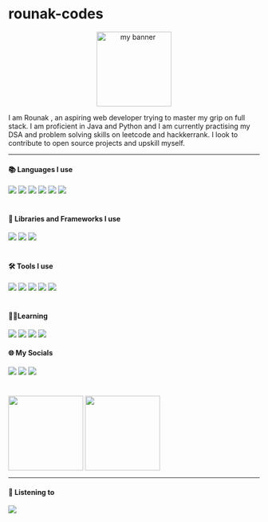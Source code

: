 # rounak-codes
<p align = "center">
<image height=150 src ="https://github.com/rounak-codes/rounak-codes/assets/76109002/9ffe7976-1adf-4a60-b988-ef4da2227ba1" alt="my banner">
</p>

I am Rounak , an aspiring web developer trying to master my grip on full stack. I am proficient in Java and Python and I am currently practising my DSA and problem solving skills on leetcode and hackkerrank. I look to contribute to open source projects and upskill myself.
  
----- 
#### 📚 Languages I use
  <p align = "left">
            <image src = "https://img.shields.io/badge/html5-%23E34F26.svg?style=for-the-badge&logo=html5&logoColor=white">
              <image src = "https://img.shields.io/badge/java-%23ED8B00.svg?style=for-the-badge&logo=openjdk&logoColor=white">
                  <image src = "https://img.shields.io/badge/kotlin-%237F52FF.svg?style=for-the-badge&logo=kotlin&logoColor=white">
                    <image src = "https://img.shields.io/badge/php-%23777BB4.svg?style=for-the-badge&logo=php&logoColor=white">
                        <image src = "https://img.shields.io/badge/TypeScript-3178C6?logo=typescript&logoColor=fff&style=for-the-badge">
                          <image src = "https://img.shields.io/badge/JavaScript-F7DF1E?logo=javascript&logoColor=000&style=for-the-badge">
  </p>
                        
#

#### 💼 Libraries and Frameworks I use

<p align="left">
<image src = "https://img.shields.io/badge/express.js-%23404d59.svg?style=for-the-badge&logo=express&logoColor=%2361DAFB">
<image src = "https://img.shields.io/badge/Node.js-6DA55F?logo=node.js&logoColor=white&style=for-the-badge">
<image src = "https://img.shields.io/badge/react-%2320232a.svg?style=for-the-badge&logo=react&logoColor=%2361DAFB">
</p>

#

#### 🛠️ Tools I use
<p align="left">
<image src = "https://img.shields.io/badge/mysql-%2300f.svg?style=for-the-badge&logo=mysql&logoColor=white">
<image src = "https://img.shields.io/badge/Android%20Studio-3DDC84.svg?style=for-the-badge&logo=android-studio&logoColor=white">
<image src = "https://img.shields.io/badge/NetBeansIDE-1B6AC6.svg?style=for-the-badge&logo=apache-netbeans-ide&logoColor=white">
<image src = "https://img.shields.io/badge/Spyder-838485?style=for-the-badge&logo=spyder%20ide&logoColor=maroon">
<image src = "https://img.shields.io/badge/Visual%20Studio%20Code-0078d7.svg?style=for-the-badge&logo=visual-studio-code&logoColor=white">
</p>

#

#### 🧑‍🎓Learning
<p align="left">
<image src = "https://img.shields.io/badge/django-%23092E20.svg?style=for-the-badge&logo=django&logoColor=white">
<image src = "https://img.shields.io/badge/Figma-F24E1E?logo=figma&logoColor=white&style=for-the-badge">
<image src = "https://img.shields.io/badge/SAP-0FAAFF?logo=sap&logoColor=fff&style=for-the-badge">
<image src = "https://img.shields.io/badge/Go-%2300ADD8.svg?&logo=go&logoColor=white&style=for-the-badge">

#### 🌐 My Socials
<p align="left">
<a href = "https://www.linkedin.com/in/rounak-kumar-bag-b08b68204"><image src = "https://img.shields.io/badge/linkedin-%230077B5.svg?style=for-the-badge&logo=linkedin&logoColor=white"></a>
<a href = "https://steamcommunity.com/id/x69PaRaDoX69x/"><image src = "https://img.shields.io/badge/steam-%23000000.svg?style=for-the-badge&logo=steam&logoColor=white"></a>
<a href = "https://twitter.com/J1shu_"><image src = "https://img.shields.io/badge/X-%23000000.svg?style=for-the-badge&logo=X&logoColor=white"></a>
</p>

#
  <a href = "https://github.com/rounak-codes/github-readme-stats"><image height = 150 align="center" src ="https://github-readme-stats.vercel.app/api?username=rounak-codes&show_icons=true&theme=transparent&rank_icon=github"></a>
  <a></a>
  <a href = "https://github.com/rounak-codes/github-readme-stats"><image height = 150 align="center" src = "https://github-readme-stats.vercel.app/api/top-langs/?username=rounak-codes&layout=compact"></a>

----

#### 🎵 Listening to

<a href = "https://open.spotify.com/user/5ra6zm733mkmhx3sty5j8yokg"><image align = "center" src = "https://spotifyreadme-khaki.vercel.app/api/spotify"></a>

